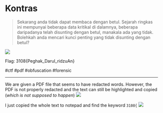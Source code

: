 # Kontras
> Sekarang anda tidak dapat membaca dengan betul. Sejarah ringkas ini mempunyai beberapa data kritikal di dalamnya, beberapa daripadanya telah disunting dengan betul, manakala ada yang tidak. Bolehkah anda mencari kunci penting yang tidak disunting dengan betul?

![](https://i.imgur.com/nGRsWL9.png)

Flag: 3108{Peghak_Darul_ridzuAn}

#ctf #pdf #obfuscation #forensic 

---
We are given a PDF file that seems to have redacted words. However, the PDF is not properly redacted and the text can still be highlighted and copied (*which is not supposed to happen*)
![](https://i.imgur.com/4M1bB7U.png)

I just copied the whole text to notepad and find the keyword `3108{` 
![](https://i.imgur.com/KKSLRcX.png)